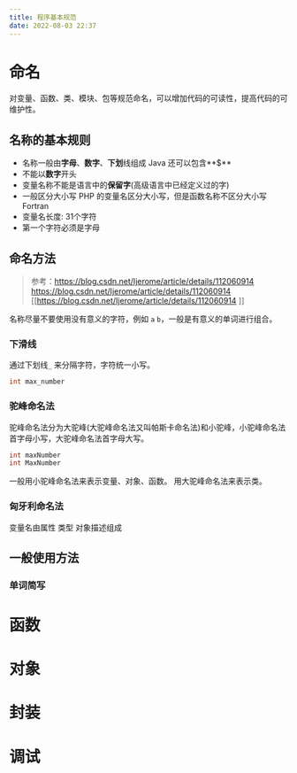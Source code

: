 ```yaml
---
title: 程序基本规范
date: 2022-08-03 22:37
---
```


# 命名
对变量、函数、类、模块、包等规范命名，可以增加代码的可读性，提高代码的可维护性。

## 名称的基本规则
- 名称一般由**字母**、**数字**、**下划**线组成
    Java 还可以包含**$**
- 不能以**数字**开头
- 变量名称不能是语言中的**保留字**(高级语言中已经定义过的字)
- 一般区分大小写
    PHP 的变量名区分大小写，但是函数名称不区分大小写
Fortran
- 变量名长度: 31个字符
- 第一个字符必须是字母
## 命名方法
>参考：https://blog.csdn.net/Ijerome/article/details/112060914  
> [https://blog.csdn.net/Ijerome/article/details/112060914  ]()
> [[https://blog.csdn.net/Ijerome/article/details/112060914  ]]

名称尽量不要使用没有意义的字符，例如 `a`  `b`，一般是有意义的单词进行组合。
### 下滑线
通过下划线`_` 来分隔字符，字符统一小写。
```c
int max_number
```

### 驼峰命名法
驼峰命名法分为大驼峰(大驼峰命名法又叫帕斯卡命名法)和小驼峰，小驼峰命名法首字母小写，大驼峰命名法首字母大写。
```c
int maxNumber
int MaxNumber
```
一般用小驼峰命名法来表示变量、对象、函数。
用大驼峰命名法来表示类。

### 匈牙利命名法
变量名由属性 类型 对象描述组成
## 一般使用方法
### 单词简写




# 函数

# 对象

# 封装

# 调试



